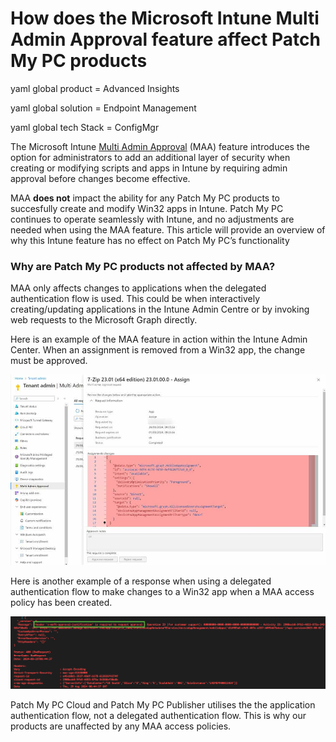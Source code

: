 # How does the Microsoft Intune Multi Admin Approval feature affect Patch My PC products

yaml global product = Advanced Insights

yaml global solution = Endpoint Management

yaml global tech Stack = ConfigMgr

The Microsoft Intune [Multi Admin Approval](https://learn.microsoft.com/en-us/mem/intune/fundamentals/multi-admin-approval) (MAA) feature introduces the option for administrators to add an additional layer of security when creating or modifying scripts and apps in Intune by requiring admin approval before changes become effective.

MAA **does not** impact the ability for any Patch My PC products to succesfully create and modify Win32 apps in Intune. Patch My PC continues to operate seamlessly with Intune, and no adjustments are needed when using the MAA feature. This article will provide an overview of  why this Intune feature has no effect on Patch My PC’s functionality

### Why are Patch My PC products not affected by MAA? <a href="#h-why-are-patch-my-pc-products-not-affected-by-maa" id="h-why-are-patch-my-pc-products-not-affected-by-maa"></a>

MAA only affects changes to applications when the delegated authentication flow is used. This could be when interactively creating/updating applications in the Intune Admin Centre or by invoking web requests to the Microsoft Graph directly.

Here is an example of the MAA feature in action within the Intune Admin Center. When an assignment is removed from a Win32 app, the change must be approved.

![](/_images/MAA-Intune_Admin_Center.jpg)

Here is another example of a response when using a delegated authentication flow to make changes to a Win32 app when a MAA access policy has been created.

![Multi Admin Approval prompt](/_images/MAA.png "Multi Admin Approval prompt")

Patch My PC Cloud and Patch My PC Publisher utilises the the application authentication flow, not a delegated authentication flow. This is why our products are unaffected by any MAA access policies.